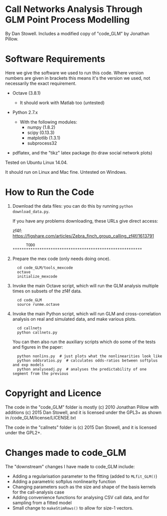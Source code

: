 Call Networks Analysis Through GLM Point Process Modelling
==========================================================
By Dan Stowell.
Includes a modified copy of "code_GLM" by Jonathan Pillow.


Software Requirements
=====================
Here we give the software we used to run this code. Where version numbers are given in brackets this
means it's the version we used, not necessarily the exact requirement.

* Octave (3.8.1)
   * It should work with Matlab too (untested)

* Python 2.7.x
   * With the following modules:
      * numpy (1.8.2)
      * scipy (0.13.3)
      * matplotlib (1.3.1)
      * subprocess32

* pdflatex, and the "tikz" latex package (to draw social network plots)

Tested on Ubuntu Linux 14.04.

It should run on Linux and Mac fine. Untested on Windows.


How to Run the Code
===================

1. Download the data files: you can do this by running `python download_data.py`.

      If you have any problems downloading, these URLs give direct access:

      zf4f: https://figshare.com/articles/Zebra_finch_group_calling_zf4f/1613791

             TODO **********************************************************

2. Prepare the mex code (only needs doing once).

         cd code_GLM/tools_mexcode
         octave
         initialize_mexcode

3. Invoke the main Octave script, which will run the GLM analysis multiple times on subsets of the zf4f data.

         cd code_GLM
         source runme.octave

4. Invoke the main Python script, which will run GLM and cross-correlation analysis on real and simulated data, and make various plots.

         cd callnets
         python callnets.py

    You can then also run the auxiliary scripts which do some of the tests and figures in the paper:

         python nonlins.py  # just plots what the nonlinearities look like
         python oddsratios.py  # calculates odds-ratios between softplus and exp models
         python analyseadj.py  # analyses the predictability of one segment from the previous


Copyright and Licence
=====================
The code in the "code_GLM" folder is mostly (c) 2010 Jonathan Pillow with additions (c) 2015 Dan Stowell,
and it is licensed under the GPL3+ as shown in /code_GLM/license/LICENSE.txt

The code in the "callnets" folder is (c) 2015 Dan Stowell,
and it is licensed under the GPL2+.


Changes made to code_GLM
========================
The "downstream" changes I have made to code_GLM include:

* Adding a regularisation parameter to the fitting (added to `MLfit_GLM()`)
* Adding a parametric softplus nonlinearity function
* Changing parameters such as the size and shape of the basis kernels for the call-analysis case
* Adding convenience functions for analysing CSV call data, and for sampling from a fitted model
* Small change to `makeStimRows()` to allow for size-1 vectors.

